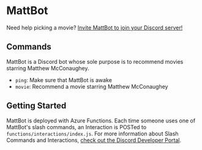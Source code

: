 # MattBot

Need help picking a movie? [Invite MattBot to join your Discord server!](https://discord.com/api/oauth2/authorize?client_id=862484713884221452&permissions=0&scope=bot%20applications.commands)

## Commands

MattBot is a Discord bot whose sole purpose is to recommend movies starring Matthew McConaughey.

- `ping`: Make sure that MattBot is awake
- `movie`: Recommend a movie starring Matthew McConaughey

## Getting Started

MattBot is deployed with Azure Functions. Each time someone uses one of MattBot's slash commands, an Interaction is POSTed to `functions/interactions/index.js`. For more information about Slash Commands and Interactions, [check out the Discord Developer Portal](https://discord.com/developers/docs/interactions/slash-commands).
